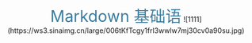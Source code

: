 <center>
<br>
<font color="#3C7E9F" style="font-size:32px"> Markdown 基础语</font>
  ![1111](https://ws3.sinaimg.cn/large/006tKfTcgy1frl3wwlw7mj30cv0a90su.jpg)
<br>
</center>
